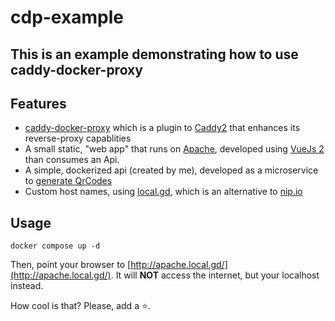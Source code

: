 # cdp-example
This is an example demonstrating how to use caddy-docker-proxy
---

## Features
* [caddy-docker-proxy](https://github.com/lucaslorentz/caddy-docker-proxy#caddy-docker-proxy) which is a plugin to [Caddy2](https://caddyserver.com/docs/) that enhances its reverse-proxy capablities
* A small static, "web app" that runs on [Apache](https://hub.docker.com/_/httpd), developed using [VueJs 2](https://v2.vuejs.org/v2/guide/index.html) than consumes an Api.
* A simple, dockerized api (created by me), developed as a microservice to [generate QrCodes](https://github.com/raonigabriel/spring-qrcode-example#spring-boot-qrcode-example)
* Custom host names, using [local.gd](https://local.gd/), which is an alternative to [nip.io](https://nip.io/)


## Usage
```
docker compose up -d
```

Then, point your browser to [http://apache.local.gd/](http://apache.local.gd/). It will **NOT** access the internet, but your localhost instead.

How cool is that? Please, add a ⭐.
